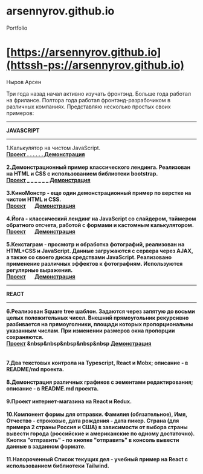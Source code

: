 # arsennyrov.github.io

Portfolio

# [https://arsennyrov.github.io](httssh-ps://arsennyrov.github.io)

Ныров Арсен 


Три года назад начал активно изучать фронтэнд. Больше года работал на фрилансе.
Полтора года работал фронтэнд-разрабочиком в различных компаниях.
Представляю несколько простых своих примеров:

<hr><b> JAVASCRIPT </b>

<hr>
1.Калькулятор на чистом JavaScript.
<br> <a href="https://github.com/arsennyrov/calc"><b>Проект . . . . . .  
<a href="https://arsennyrov.github.io/calc"><b>Демонстрация</b></a>
<br><br>
2.Демонстрационный пример классического лендинга. Реализован на НTML и CSS с использованием библиотеки bootstrap.
<br> <a href="https://github.com/arsennyrov/uber"><b>Проект</a> _ _ _ _ _ _
<a href="https://arsennyrov.github.io/uber"><b>Демонстрация</b></a>
<br><br>
3.КиноМонстр - еще один демонстрационный пример по верстке на чистом HTML и CSS.
<br> <a href="https://github.com/arsennyrov/kino-mon"><b>Проект</a> &nbsp&nbsp&nbsp&nbsp&nbsp
<a href="https://arsennyrov.github.io/kino-mon"><b>Демонстрация</b></a>
<br><br>
4.Йога - классический лендинг на JavaScript
cо слайдером, таймером обратного отсчета,
работой с формами и кастомным калькулятором.
<br> <a href="https://github.com/arsennyrov/yoga"><b>Проект</a> &nbsp&nbsp&nbsp&nbsp&nbsp
<a href="https://arsennyrov.github.io/yoga"><b>Демонстрация</b></a>  
<br><br>
5.Кекстаграм - просмотр и обработка фотографий, реализован на HTML+CSS и JavaScript.
Данные загружаются с сервера через AJAX, а также со своего диска средствами JavaScript. 
Реализовано применение различных эффектов к фотографиям. Используются регулярные выражения.
<br> <a href="https://github.com/arsennyrov/kekstagram"><b>Проект</a> &nbsp&nbsp&nbsp&nbsp&nbsp
<a href="https://arsennyrov.github.io/kekstagram"><b>Демонстрация</b></a>

<hr><b> REACT </b><hr>
  
6.Реализован Square tree шаблон.
Задаются через запятую до восьми целых положительных чисел. Внешний прямоугольник рекурсивно разбивается на прямоуголники, площади которых пропорциональны указанным числам. При изменении размеров окна пропорции сохраняются. 
<br> <a href="https://github.com/arsennyrov/mosaic"><b>Проект</a> &nbsp&nbsp&nbsp&nbsp&nbsp
<a href="https://arsennyrov.github.io/mosaic"><b>Демонстрация</b></a>    
<br><br>
7.Два текстовых контрола на Typescript, React и Mobx; описание - в README/md проекта.
<br><br>
8.Демонстрация различных графиков с эементами редактирования; описание - в README.md проекта.
<br><br>
9.Проект интернет-магазина на React и Redux.
<br><br>
10.Компонент формы для отправки. 
Фамилия (обязательное), Имя, Отчество - строковые,
дата рождения - дата пикер.
Страна (для примера 2 страны Россия и США) в зависимости от выбора страны вывести города (российские и американские по одному достаточно).
Кнопка "отправить"  - по кнопке "отправить" в консоль вывести данные в заданном формате. 
<br><br>
11.Навороченный Список текущих дел - учебный пример на React с использованием библиотеки Tailwind.
